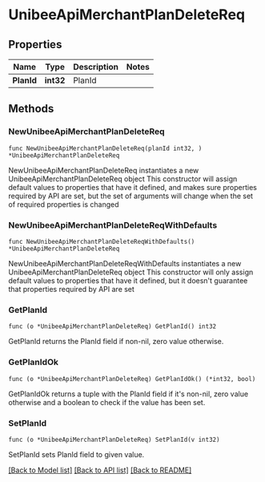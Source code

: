 # UnibeeApiMerchantPlanDeleteReq

## Properties

Name | Type | Description | Notes
------------ | ------------- | ------------- | -------------
**PlanId** | **int32** | PlanId | 

## Methods

### NewUnibeeApiMerchantPlanDeleteReq

`func NewUnibeeApiMerchantPlanDeleteReq(planId int32, ) *UnibeeApiMerchantPlanDeleteReq`

NewUnibeeApiMerchantPlanDeleteReq instantiates a new UnibeeApiMerchantPlanDeleteReq object
This constructor will assign default values to properties that have it defined,
and makes sure properties required by API are set, but the set of arguments
will change when the set of required properties is changed

### NewUnibeeApiMerchantPlanDeleteReqWithDefaults

`func NewUnibeeApiMerchantPlanDeleteReqWithDefaults() *UnibeeApiMerchantPlanDeleteReq`

NewUnibeeApiMerchantPlanDeleteReqWithDefaults instantiates a new UnibeeApiMerchantPlanDeleteReq object
This constructor will only assign default values to properties that have it defined,
but it doesn't guarantee that properties required by API are set

### GetPlanId

`func (o *UnibeeApiMerchantPlanDeleteReq) GetPlanId() int32`

GetPlanId returns the PlanId field if non-nil, zero value otherwise.

### GetPlanIdOk

`func (o *UnibeeApiMerchantPlanDeleteReq) GetPlanIdOk() (*int32, bool)`

GetPlanIdOk returns a tuple with the PlanId field if it's non-nil, zero value otherwise
and a boolean to check if the value has been set.

### SetPlanId

`func (o *UnibeeApiMerchantPlanDeleteReq) SetPlanId(v int32)`

SetPlanId sets PlanId field to given value.



[[Back to Model list]](../README.md#documentation-for-models) [[Back to API list]](../README.md#documentation-for-api-endpoints) [[Back to README]](../README.md)


